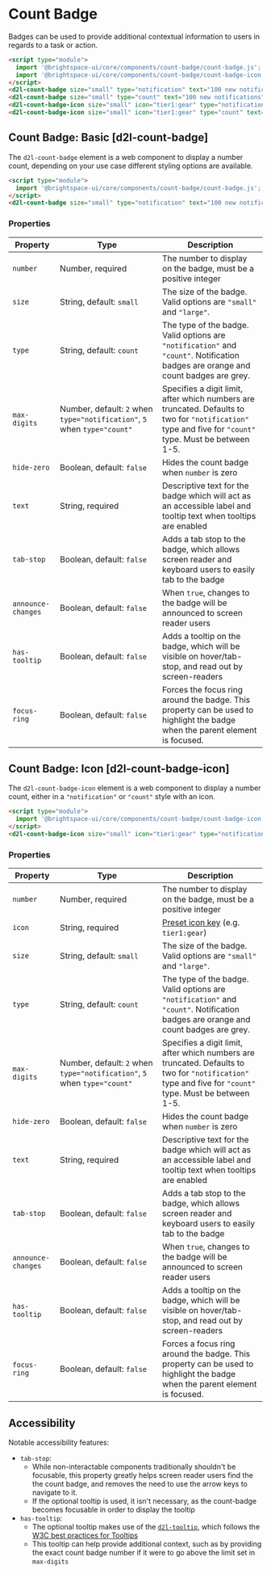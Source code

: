 # Count Badge
Badges can be used to provide additional contextual information to users in regards to a task or action.

<!-- docs: demo autoSize:false size:small -->
```html
<script type="module">
  import '@brightspace-ui/core/components/count-badge/count-badge.js';
  import '@brightspace-ui/core/components/count-badge/count-badge-icon.js';
</script>
<d2l-count-badge size="small" type="notification" text="100 new notifications" number="100"></d2l-count-badge>
<d2l-count-badge size="small" type="count" text="100 new notifications" number="100"></d2l-count-badge>
<d2l-count-badge-icon size="small" icon="tier1:gear" type="notification" text="100 new settings applied." number="100" tab-stop></d2l-count-badge-icon>
<d2l-count-badge-icon size="small" icon="tier1:gear" type="count" text="100 new settings applied." number="100" tab-stop></d2l-count-badge-icon>
```

## Count Badge: Basic [d2l-count-badge]

The `d2l-count-badge` element is a web component to display a number count, depending on your use case different styling options are available.

<!-- docs: demo code properties name:d2l-count-badge sandboxTitle:'Count Badge' -->
```html
<script type="module">
  import '@brightspace-ui/core/components/count-badge/count-badge.js';
</script>
<d2l-count-badge size="small" type="notification" text="100 new notifications" number="100" has-tooltip tab-stop></d2l-count-badge>
```
<!-- docs: start hidden content -->
### Properties

| Property | Type | Description |
|---|---|---|
| `number` | Number, required | The number to display on the badge, must be a positive integer |
| `size` | String, default: `small` | The size of the badge. Valid options are `"small"` and `"large"`. |
| `type` | String, default: `count` | The type of the badge. Valid options are `"notification"` and `"count"`. Notification badges are orange and count badges are grey. |
| `max-digits` | Number, default: `2` when `type="notification"`, `5` when `type="count"` | Specifies a digit limit, after which numbers are truncated. Defaults to two for `"notification"` type and five for `"count"` type. Must be between 1-5.
| `hide-zero` | Boolean, default: `false` | Hides the count badge when `number` is zero |
| `text` | String, required | Descriptive text for the badge which will act as an accessible label and tooltip text when tooltips are enabled |
| `tab-stop` | Boolean, default: `false` | Adds a tab stop to the badge, which allows screen reader and keyboard users to easily tab to the badge |
| `announce-changes` | Boolean, default: `false` | When `true`, changes to the badge will be announced to screen reader users |
| `has-tooltip` | Boolean, default: `false` | Adds a tooltip on the badge, which will be visible on hover/tab-stop, and read out by screen-readers |
| `focus-ring` | Boolean, default: `false` | Forces the focus ring around the badge. This property can be used to highlight the badge when the parent element is focused. |
<!-- docs: end hidden content -->

## Count Badge: Icon [d2l-count-badge-icon]

The `d2l-count-badge-icon` element is a web component to display a number count, either in a `"notification"` or `"count"` style with an icon.

<!-- docs: demo code properties name:d2l-count-badge-icon sandboxTitle:'Count Badge Icon' -->
```html
<script type="module">
  import '@brightspace-ui/core/components/count-badge/count-badge-icon.js';
</script>
<d2l-count-badge-icon size="small" icon="tier1:gear" type="notification" text="100 new settings applied." number="100" tab-stop has-tooltip></d2l-count-badge-icon>
```

<!-- docs: start hidden content -->
### Properties

| Property | Type | Description |
|--|--|--|
| `number` | Number, required | The number to display on the badge, must be a positive integer |
| `icon` | String, required | [Preset icon key](../icons#preset-icons) (e.g. `tier1:gear`) |
| `size` | String, default: `small` | The size of the badge. Valid options are `"small"` and `"large"`. |
| `type` | String, default: `count` | The type of the badge. Valid options are `"notification"` and `"count"`. Notification badges are orange and count badges are grey. |
| `max-digits` | Number, default: `2` when `type="notification"`, `5` when `type="count"` | Specifies a digit limit, after which numbers are truncated. Defaults to two for `"notification"` type and five for `"count"` type. Must be between 1-5.
| `hide-zero` | Boolean, default: `false` | Hides the count badge when `number` is zero |
| `text` | String, required | Descriptive text for the badge which will act as an accessible label and tooltip text when tooltips are enabled |
| `tab-stop` | Boolean, default: `false` |  Adds a tab stop to the badge, which allows screen reader and keyboard users to easily tab to the badge |
| `announce-changes` | Boolean, default: `false` | When `true`, changes to the badge will be announced to screen reader users |
| `has-tooltip` | Boolean, default: `false` | Adds a tooltip on the badge, which will be visible on hover/tab-stop, and read out by screen-readers |
| `focus-ring` | Boolean, default: `false` | Forces a focus ring around the badge. This property can be used to highlight the badge when the parent element is focused. |
<!-- docs: end hidden content -->

## Accessibility

Notable accessibility features:
- `tab-stop`:
  - While non-interactable components traditionally shouldn't be focusable, this property greatly helps screen reader users find the the count badge, and removes the need to use the arrow keys to navigate to it.
  - If the optional tooltip is used, it isn't necessary, as the count-badge becomes focusable in order to display the tooltip
- `has-tooltip`:
  - The optional tooltip makes use of the [`d2l-tooltip`](../../components/tooltip), which follows the [W3C best practices for Tooltips](https://www.w3.org/WAI/ARIA/apg/patterns/tooltip/)
  - This tooltip can help provide additional context, such as by providing the exact count badge number if it were to go above the limit set in `max-digits`
